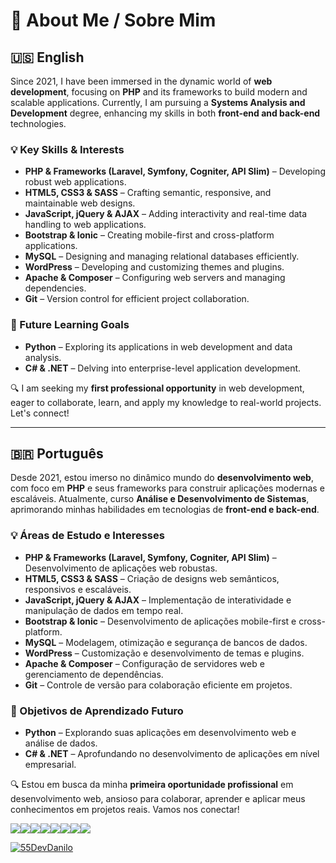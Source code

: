 # 🌟 About Me / Sobre Mim  

## 🇺🇸 English  

Since 2021, I have been immersed in the dynamic world of **web development**, focusing on **PHP** and its frameworks to build modern and scalable applications. Currently, I am pursuing a **Systems Analysis and Development** degree, enhancing my skills in both **front-end and back-end** technologies.  

### 💡 Key Skills & Interests  
- **PHP & Frameworks (Laravel, Symfony, Cogniter, API Slim)** – Developing robust web applications.  
- **HTML5, CSS3 & SASS** – Crafting semantic, responsive, and maintainable web designs.  
- **JavaScript, jQuery & AJAX** – Adding interactivity and real-time data handling to web applications.  
- **Bootstrap & Ionic** – Creating mobile-first and cross-platform applications.  
- **MySQL** – Designing and managing relational databases efficiently.  
- **WordPress** – Developing and customizing themes and plugins.  
- **Apache & Composer** – Configuring web servers and managing dependencies.  
- **Git** – Version control for efficient project collaboration.  

### 📘 Future Learning Goals  
- **Python** – Exploring its applications in web development and data analysis.  
- **C# & .NET** – Delving into enterprise-level application development.  

🔍 I am seeking my **first professional opportunity** in web development, eager to collaborate, learn, and apply my knowledge to real-world projects. Let's connect!  

---

## 🇧🇷 Português  

Desde 2021, estou imerso no dinâmico mundo do **desenvolvimento web**, com foco em **PHP** e seus frameworks para construir aplicações modernas e escaláveis. Atualmente, curso **Análise e Desenvolvimento de Sistemas**, aprimorando minhas habilidades em tecnologias de **front-end e back-end**.  

### 💡 Áreas de Estudo e Interesses  
- **PHP & Frameworks (Laravel, Symfony, Cogniter, API Slim)** – Desenvolvimento de aplicações web robustas.  
- **HTML5, CSS3 & SASS** – Criação de designs web semânticos, responsivos e escaláveis.  
- **JavaScript, jQuery & AJAX** – Implementação de interatividade e manipulação de dados em tempo real.  
- **Bootstrap & Ionic** – Desenvolvimento de aplicações mobile-first e cross-platform.  
- **MySQL** – Modelagem, otimização e segurança de bancos de dados.  
- **WordPress** – Customização e desenvolvimento de temas e plugins.  
- **Apache & Composer** – Configuração de servidores web e gerenciamento de dependências.  
- **Git** – Controle de versão para colaboração eficiente em projetos.  

### 📘 Objetivos de Aprendizado Futuro  
- **Python** – Explorando suas aplicações em desenvolvimento web e análise de dados.  
- **C# & .NET** – Aprofundando no desenvolvimento de aplicações em nível empresarial.  

🔍 Estou em busca da minha **primeira oportunidade profissional** em desenvolvimento web, ansioso para colaborar, aprender e aplicar meus conhecimentos em projetos reais. Vamos nos conectar!  


<img src="https://img.shields.io/badge/HTML5-E34F26?style=for-the-badge&logo=html5&logoColor=white" /><img src="https://img.shields.io/badge/CSS3-1572B6?style=for-the-badge&logo=css3&logoColor=white"/><img src="https://img.shields.io/badge/Bootstrap-563D7C?style=for-the-badge&logo=bootstrap&logoColor=white" /><img src="https://img.shields.io/badge/PHP-777BB4?style=for-the-badge&logo=php&logoColor=white"/><img src="https://img.shields.io/badge/Laravel-FF2D20?style=for-the-badge&logo=laravel&logoColor=white"/><img src="https://img.shields.io/badge/jQuery-0769AD?style=for-the-badge&logo=jquery&logoColor=white" /><img src="https://img.shields.io/badge/JavaScript-F7DF1E?style=for-the-badge&logo=javascript&logoColor=black" /><img src="https://img.shields.io/badge/MySQL-00000F?style=for-the-badge&logo=mysql&logoColor=white"/>



[![55DevDanilo](https://github-readme-stats.vercel.app/api/top-langs/?username=55DevDanilo&hide=html&layout=compact&theme=default)](https://github.com/anuraghazra/github-readme-stats)
